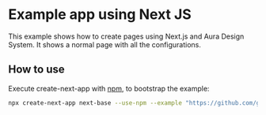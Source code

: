 # Example app using Next JS
This example shows how to create pages using Next.js and Aura Design System. It shows a normal page with all the configurations.

## How to use

Execute create-next-app with [npm](https://docs.npmjs.com/cli/init), to bootstrap the example:

```bash
npx create-next-app next-base --use-npm --example "https://github.com/garitma/aura-design-system/tree/canary/examples/next-base"
```
